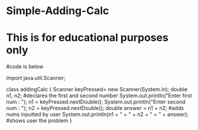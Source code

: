 # Simple-Adding-Calc
# This is for educational purposes only
#code is below

import java.util.Scanner;

class addingCalc {
    Scanner keyPressed= new Scanner(System.in);
		double n1, n2;                                        #declares the first and second number
		System.out.println("Enter first num : ");
		n1 = keyPressed.nextDouble();
		System.out.println("Enter second num : ");
		n2 = keyPressed.nextDouble();
		double answer = n1 + n2;                              #adds nums inputted by user
		System.out.println(n1 + " + " + n2 + " = " + answer); #shows user the problem
}
